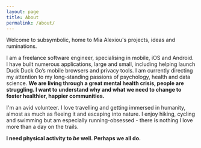 ```yaml
---
layout: page
title: About
permalink: /about/
---
```


Welcome to subsymbolic, home to Mia Alexiou's projects, ideas and ruminations.

I am a freelance software engineer, specialising in mobile, iOS and Android. I have built numerous applications, large and small, including helping launch Duck Duck Go’s mobile browsers and privacy tools. I am currently directing my attention to my long-standing passions of psychology, health and data science. **We are living through a great mental health crisis, people are struggling. I want to understand why and what we need to change to foster healthier, happier communities.**

I'm an avid volunteer. I love travelling and getting immersed in humanity, almost as much as fleeing it and escaping into nature. I enjoy hiking, cycling and swimming but am especially running-obsessed - there is nothing I  love more than a day on the trails.

**I need physical activity to _be_ well. Perhaps we all do.**
